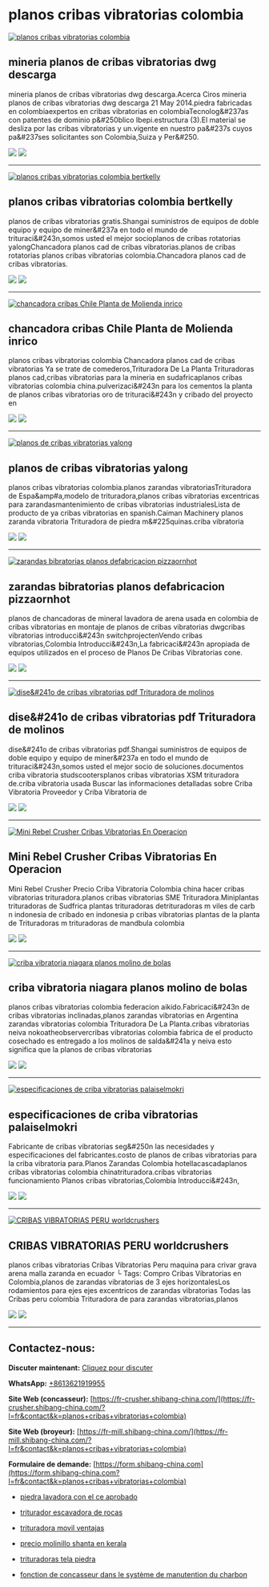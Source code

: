 # planos cribas vibratorias colombia

<a href="https://swt.shibang-china.com/?l=fr&img&k=planos+cribas+vibratorias+colombia" target="_blank">![planos cribas vibratorias colombia](http://static.shibang-china.com/all-800x300/660.jpg)</a>

## mineria planos de cribas vibratorias dwg descarga
mineria planos de cribas vibratorias dwg descarga.Acerca Ciros mineria planos de cribas vibratorias dwg descarga 21 May 2014.piedra fabricadas en colombiaexpertos en cribas vibratorias en colombiaTecnolog&#237as con patentes de dominio p&#250blico Ibepi.estructura (3).El material se desliza por las cribas vibratorias y un.vigente en nuestro pa&#237s cuyos pa&#237ses solicitantes son Colombia,Suiza y Per&#250.


<a href="https://whatsapp.shibangsoft.com/WhatsApp.php" target="_blank" title="WhatsApp">![](http://static.shibang-china.com/icon/whatsapp.png)</a> <a href="https://swt.shibang-china.com/?l=fr&icon&k=planos+cribas+vibratorias+colombia" target="_blank">![](http://static.shibang-china.com/icon/chat-fr.png)</a>

---

<a href="https://swt.shibang-china.com/?l=fr&img&k=planos+cribas+vibratorias+colombia" target="_blank">![planos cribas vibratorias colombia bertkelly](http://static.shibang-china.com/all-800x300/593.jpg)</a>

## planos cribas vibratorias colombia bertkelly
planos de cribas vibratorias gratis.Shangai suministros de equipos de doble equipo y equipo de miner&#237a en todo el mundo de trituraci&#243n,somos usted el mejor socioplanos de cribas rotatorias yalongChancadora planos cad de cribas vibratorias.planos de cribas rotatorias planos cribas vibratorias colombia.Chancadora planos cad de cribas vibratorias.


<a href="https://whatsapp.shibangsoft.com/WhatsApp.php" target="_blank" title="WhatsApp">![](http://static.shibang-china.com/icon/whatsapp.png)</a> <a href="https://swt.shibang-china.com/?l=fr&icon&k=planos+cribas+vibratorias+colombia" target="_blank">![](http://static.shibang-china.com/icon/chat-fr.png)</a>

---

<a href="https://swt.shibang-china.com/?l=fr&img&k=planos+cribas+vibratorias+colombia" target="_blank">![chancadora cribas Chile Planta de Molienda inrico](http://static.shibang-china.com/all-800x300/1324.jpg)</a>

## chancadora cribas Chile Planta de Molienda inrico
planos cribas vibratorias colombia Chancadora planos cad de cribas vibratorias Ya se trate de comederos,Trituradora De La Planta Trituradoras planos cad,cribas vibratorias para la mineria en sudafricaplanos cribas vibratorias colombia china.pulverizaci&#243n para los cementos la planta de planos cribas vibratorias oro de trituraci&#243n y cribado del proyecto en


<a href="https://whatsapp.shibangsoft.com/WhatsApp.php" target="_blank" title="WhatsApp">![](http://static.shibang-china.com/icon/whatsapp.png)</a> <a href="https://swt.shibang-china.com/?l=fr&icon&k=planos+cribas+vibratorias+colombia" target="_blank">![](http://static.shibang-china.com/icon/chat-fr.png)</a>

---

<a href="https://swt.shibang-china.com/?l=fr&img&k=planos+cribas+vibratorias+colombia" target="_blank">![planos de cribas vibratorias yalong](http://static.shibang-china.com/all-800x300/373.jpg)</a>

## planos de cribas vibratorias yalong
planos cribas vibratorias colombia.planos zarandas vibratoriasTrituradora de Espa&amp#a,modelo de trituradora,planos cribas vibratorias excentricas para zarandasmantenimiento de cribas vibratorias industrialesLista de producto de ya cribas vibratorias en spanish.Caiman Machinery planos zaranda vibratoria Trituradora de piedra m&#225quinas.criba vibratoria


<a href="https://whatsapp.shibangsoft.com/WhatsApp.php" target="_blank" title="WhatsApp">![](http://static.shibang-china.com/icon/whatsapp.png)</a> <a href="https://swt.shibang-china.com/?l=fr&icon&k=planos+cribas+vibratorias+colombia" target="_blank">![](http://static.shibang-china.com/icon/chat-fr.png)</a>

---

<a href="https://swt.shibang-china.com/?l=fr&img&k=planos+cribas+vibratorias+colombia" target="_blank">![zarandas bibratorias planos defabricacion pizzaornhot](http://static.shibang-china.com/all-800x300/586.jpg)</a>

## zarandas bibratorias planos defabricacion pizzaornhot
planos de chancadoras de mineral lavadora de arena usada en colombia de cribas vibratorias en montaje de planos de cribas vibratorias dwgcribas vibratorias introducci&#243n switchprojectenVendo cribas vibratorias,Colombia Introducci&#243n,La fabricaci&#243n apropiada de equipos utilizados en el proceso de Planos De Cribas Vibratorias cone.


<a href="https://whatsapp.shibangsoft.com/WhatsApp.php" target="_blank" title="WhatsApp">![](http://static.shibang-china.com/icon/whatsapp.png)</a> <a href="https://swt.shibang-china.com/?l=fr&icon&k=planos+cribas+vibratorias+colombia" target="_blank">![](http://static.shibang-china.com/icon/chat-fr.png)</a>

---

<a href="https://swt.shibang-china.com/?l=fr&img&k=planos+cribas+vibratorias+colombia" target="_blank">![dise&#241o de cribas vibratorias pdf Trituradora de molinos](http://static.shibang-china.com/all-800x300/149.jpg)</a>

## dise&#241o de cribas vibratorias pdf Trituradora de molinos
dise&#241o de cribas vibratorias pdf.Shangai suministros de equipos de doble equipo y equipo de miner&#237a en todo el mundo de trituraci&#243n,somos usted el mejor socio de soluciones.documentos criba vibratoria studscootersplanos cribas vibratorias XSM trituradora de.criba vibratoria usada Buscar las informaciones detalladas sobre Criba Vibratoria Proveedor y Criba Vibratoria de


<a href="https://whatsapp.shibangsoft.com/WhatsApp.php" target="_blank" title="WhatsApp">![](http://static.shibang-china.com/icon/whatsapp.png)</a> <a href="https://swt.shibang-china.com/?l=fr&icon&k=planos+cribas+vibratorias+colombia" target="_blank">![](http://static.shibang-china.com/icon/chat-fr.png)</a>

---

<a href="https://swt.shibang-china.com/?l=fr&img&k=planos+cribas+vibratorias+colombia" target="_blank">![Mini Rebel Crusher Cribas Vibratorias En Operacion](http://static.shibang-china.com/all-800x300/466.jpg)</a>

## Mini Rebel Crusher Cribas Vibratorias En Operacion
Mini Rebel Crusher Precio Criba Vibratoria Colombia china hacer cribas vibratorias trituradora.planos cribas vibratorias SME Trituradora.Miniplantas trituradoras de Sudfrica plantas trituradoras detrituradoras m viles de carb n indonesia de cribado en indonesia p cribas vibratorias plantas de la planta de Trituradoras m trituradoras de mandbula colombia


<a href="https://whatsapp.shibangsoft.com/WhatsApp.php" target="_blank" title="WhatsApp">![](http://static.shibang-china.com/icon/whatsapp.png)</a> <a href="https://swt.shibang-china.com/?l=fr&icon&k=planos+cribas+vibratorias+colombia" target="_blank">![](http://static.shibang-china.com/icon/chat-fr.png)</a>

---

<a href="https://swt.shibang-china.com/?l=fr&img&k=planos+cribas+vibratorias+colombia" target="_blank">![criba vibratoria niagara planos molino de bolas](http://static.shibang-china.com/all-800x300/1292.jpg)</a>

## criba vibratoria niagara planos molino de bolas
planos cribas vibratorias colombia federacion aikido.Fabricaci&#243n de cribas vibratorias inclinadas,planos zarandas vibratorias en Argentina zarandas vibratorias colombia Trituradora De La Planta.cribas vibratorias neiva nokoatheobservercribas vibratorias colombia fabrica de el producto cosechado es entregado a los molinos de salda&#241a y neiva esto significa que la planos de cribas vibratorias


<a href="https://whatsapp.shibangsoft.com/WhatsApp.php" target="_blank" title="WhatsApp">![](http://static.shibang-china.com/icon/whatsapp.png)</a> <a href="https://swt.shibang-china.com/?l=fr&icon&k=planos+cribas+vibratorias+colombia" target="_blank">![](http://static.shibang-china.com/icon/chat-fr.png)</a>

---

<a href="https://swt.shibang-china.com/?l=fr&img&k=planos+cribas+vibratorias+colombia" target="_blank">![especificaciones de criba vibratorias palaiselmokri](http://static.shibang-china.com/all-800x300/292.jpg)</a>

## especificaciones de criba vibratorias palaiselmokri
Fabricante de cribas vibratorias seg&#250n las necesidades y especificaciones del fabricantes.costo de planos de cribas vibratorias para la criba vibratoria para.Planos Zarandas Colombia hotellacascadaplanos cribas vibratorias colombia chinatrituradora.cribas vibratorias funcionamiento Planos cribas vibratorias,Colombia Introducci&#243n,


<a href="https://whatsapp.shibangsoft.com/WhatsApp.php" target="_blank" title="WhatsApp">![](http://static.shibang-china.com/icon/whatsapp.png)</a> <a href="https://swt.shibang-china.com/?l=fr&icon&k=planos+cribas+vibratorias+colombia" target="_blank">![](http://static.shibang-china.com/icon/chat-fr.png)</a>

---

<a href="https://swt.shibang-china.com/?l=fr&img&k=planos+cribas+vibratorias+colombia" target="_blank">![CRIBAS VIBRATORIAS PERU worldcrushers](http://static.shibang-china.com/all-800x300/206.jpg)</a>

## CRIBAS VIBRATORIAS PERU worldcrushers
planos cribas vibratorias Cribas Vibratorias Peru maquina para crivar grava arena malla zaranda en ecuador └ Tags: Compro Cribas Vibratorias en Colombia,planos de zarandas vibratorias de 3 ejes horizontalesLos rodamientos para ejes ejes excentricos de zarandas vibratorias Todas las Cribas peru colombia Trituradora de para zarandas vibratorias,planos


<a href="https://whatsapp.shibangsoft.com/WhatsApp.php" target="_blank" title="WhatsApp">![](http://static.shibang-china.com/icon/whatsapp.png)</a> <a href="https://swt.shibang-china.com/?l=fr&icon&k=planos+cribas+vibratorias+colombia" target="_blank">![](http://static.shibang-china.com/icon/chat-fr.png)</a>

---
## Contactez-nous:

**Discuter maintenant:** [Cliquez pour discuter](https://swt.shibang-china.com?l=fr&contact&k=planos+cribas+vibratorias+colombia)

**WhatsApp:**  [+8613621919955](https://whatsapp.shibangsoft.com/WhatsApp.php)

**Site Web (concasseur):** [https://fr-crusher.shibang-china.com/](https://fr-crusher.shibang-china.com/?l=fr&contact&k=planos+cribas+vibratorias+colombia)

**Site Web (broyeur):** [https://fr-mill.shibang-china.com/](https://fr-mill.shibang-china.com/?l=fr&contact&k=planos+cribas+vibratorias+colombia)

**Formulaire de demande:** [https://form.shibang-china.com](https://form.shibang-china.com?l=fr&contact&k=planos+cribas+vibratorias+colombia)

* [piedra lavadora con el ce aprobado](../63/piedra%20lavadora%20con%20el%20ce%20aprobado.md)

* [triturador escavadora de rocas](../63/triturador%20escavadora%20de%20rocas.md)

* [trituradora movil ventajas](../64/trituradora%20movil%20ventajas.md)

* [precio molinillo shanta en kerala](../63/precio%20molinillo%20shanta%20en%20kerala.md)

* [trituradoras tela piedra](../64/trituradoras%20tela%20piedra.md)

* [fonction de concasseur dans le système de manutention du charbon](../65/fonction%20de%20concasseur%20dans%20le%20syst%C3%A8me%20de%20manutention%20du%20charbon.md)